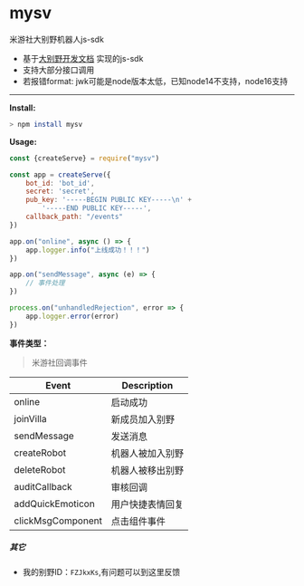 # mysv

米游社大别野机器人js-sdk

* 基于[大别野开发文档](https://webstatic.mihoyo.com/vila/bot/doc/changelog/) 实现的js-sdk
* 支持大部分接口调用
* 若报错format: jwk可能是node版本太低，已知node14不支持，node16支持

---

**Install:**

```bash
> npm install mysv
```

**Usage:**

```js
const {createServe} = require("mysv")

const app = createServe({
    bot_id: 'bot_id',
    secret: 'secret',
    pub_key: '-----BEGIN PUBLIC KEY-----\n' +
        '-----END PUBLIC KEY-----',
    callback_path: "/events"
})

app.on("online", async () => {
    app.logger.info("上线成功！！！")
})

app.on("sendMessage", async (e) => {
    // 事件处理
})

process.on("unhandledRejection", error => {
    app.logger.error(error)
})
```

**事件类型：**
> 米游社回调事件

|    Event        |      Description      |
|-----------------|-----------------------|
|online|启动成功|
|joinVilla|新成员加入别野|
|sendMessage|发送消息|
|createRobot|机器人被加入别野|
|deleteRobot|机器人被移出别野|
|auditCallback|审核回调|
|addQuickEmoticon|用户快捷表情回复|
|clickMsgComponent|点击组件事件|

##### 其它

* 我的别野ID：`FZJkxKs`,有问题可以到这里反馈